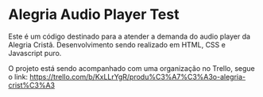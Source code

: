 # Alegria Audio Player Test
Este é um código destinado para a atender a demanda do audio player da Alegria Cristã.
Desenvolvimento sendo realizado em HTML, CSS e Javascript puro.

O projeto está sendo acompanhado com uma organização no Trello, segue o link:
https://trello.com/b/KxLLrYgR/produ%C3%A7%C3%A3o-alegria-crist%C3%A3
